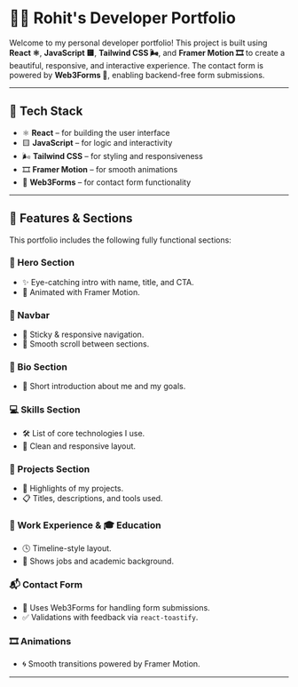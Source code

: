 # 🧑‍💻 Rohit's Developer Portfolio

Welcome to my personal developer portfolio! This project is built using **React ⚛️**, **JavaScript 🟨**, **Tailwind CSS 🌬️**, and **Framer Motion 🎞️** to create a beautiful, responsive, and interactive experience. The contact form is powered by **Web3Forms 💬**, enabling backend-free form submissions.

---

## 🚀 Tech Stack

- ⚛️ **React** – for building the user interface
- 🟨 **JavaScript** – for logic and interactivity
- 🌬️ **Tailwind CSS** – for styling and responsiveness
- 🎞️ **Framer Motion** – for smooth animations
- 💬 **Web3Forms** – for contact form functionality

---

## 📂 Features & Sections

This portfolio includes the following fully functional sections:

### 🧢 Hero Section
- ✨ Eye-catching intro with name, title, and CTA.
- 🎥 Animated with Framer Motion.

### 🧭 Navbar
- 📌 Sticky & responsive navigation.
- 🔗 Smooth scroll between sections.

### 👤 Bio Section
- 🧠 Short introduction about me and my goals.

### 💻 Skills Section
- 🛠️ List of core technologies I use.
- 🧱 Clean and responsive layout.

### 📁 Projects Section
- 🚧 Highlights of my projects.
- 📋 Titles, descriptions, and tools used.

### 💼 Work Experience & 🎓 Education
- 🕓 Timeline-style layout.
- 📍 Shows jobs and academic background.

### 📬 Contact Form
- 🧾 Uses Web3Forms for handling form submissions.
- ✅ Validations with feedback via `react-toastify`.

### 🎞️ Animations
- 🌀 Smooth transitions powered by Framer Motion.

---


